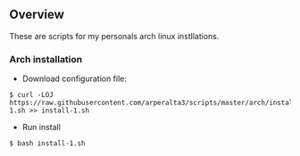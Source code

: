 ## Overview

These are scripts for my personals arch linux instllations.

### Arch installation

+ Download configuration file:

```
$ curl -LOJ 
https://raw.githubusercontent.com/arperalta3/scripts/master/arch/install-1.sh >> install-1.sh
```

+ Run install

 ```
$ bash install-1.sh
```
